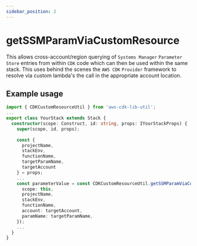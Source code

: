 ```yaml
---
sidebar_position: 2
---
```


# getSSMParamViaCustomResource
This allows cross-account/region querying of `Systems Manager` `Parameter Store` entries from within `CDK` code which can then be used within the same stack.
This uses behind the scenes the `AWS CDK` `Provider` framework to resolve via custom lambda's the call in the appropriate account location.

## Example usage
```typescript title="YourStack.ts"
import { CDKCustomResourceUtil } from 'aws-cdk-lib-util';
...
export class YourStack extends Stack {
  constructor(scope: Construct, id: string, props: IYourStackProps) {
    super(scope, id, props);
    
    const {
      projectName,
      stackEnv,
      functionName,
      targetParamName,
      targetAccount
    } = props;
    ...
    const parameterValue = const CDKCustomResourceUtil.getSSMParamViaCustomResource({
      scope: this,
      projectName,
      stackEnv,
      functionName,
      account: targetAccount,
      paramName: targetParamName,
    });
    ...
  }
}
```
